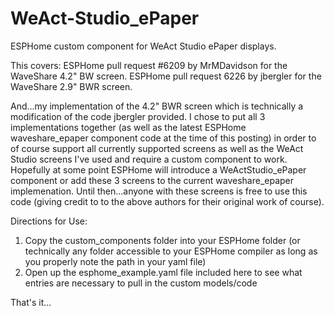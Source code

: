 # WeAct-Studio_ePaper
ESPHome custom component for WeAct Studio ePaper displays.

This covers: ESPHome pull request #6209 by MrMDavidson for the WaveShare 4.2" BW screen. ESPHome pull request 6226 by jbergler for the WaveShare 2.9" BWR screen.

And...my implementation of the 4.2" BWR screen which is technically a modification of the code jbergler provided. I chose to put all 3 implementations together (as well as the latest ESPHome waveshare_epaper component code at the time of this posting) in order to of course support all currently supported screens as well as the WeAct Studio screens I've used and require a custom component to work. Hopefully at some point ESPHome will introduce a WeActStudio_ePaper component or add these 3 screens to the current waveshare_epaper implemenation. Until then...anyone with these screens is free to use this code (giving credit to to the above authors for their original work of course).


Directions for Use:

1. Copy the custom_components folder into your ESPHome folder (or technically any folder accessible to your ESPHome compiler as long as you properly note the path in your yaml file)
2. Open up the esphome_example.yaml file included here to see what entries are necessary to pull in the custom models/code

That's it...
